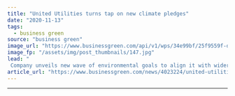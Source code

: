 ```yaml
---
title: "United Utilities turns tap on new climate pledges"
date: "2020-11-13"
tags: 
  - business green
source: "business green"
image_url: "https://www.businessgreen.com/api/v1/wps/34e99bf/25f9559f-df12-4a1c-bad7-1df076c7f1f7/3/LancasterFloating-solar-complete-LoRes-185x114.jpg"
image_fp: "/assets/img/post_thumbnails/147.jpg"
lead: "
 Company unveils new wave of environmental goals to align it with wider UK water industry plan to reach net zero emissions by 2030 ..."
article_url: "https://www.businessgreen.com/news/4023224/united-utilities-tap-climate-pledges"
---
```


---
